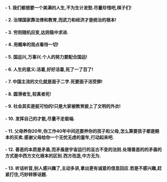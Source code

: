 #### - 1. 我们都想要一个美满的人生,不为生计发愁.尽量珍惜吧,棋子们!
#### - 2. 治理国家靠法律和教育,而武力和经济才是统治的根本!
#### - 3. 穷则随机应变,达则稳中求进.
#### - 4. 用概率的观点看待一切!
#### - 5. 国运兴,万事兴.个人的努力要配合国运!
#### - 6. 人生的意义:活着,好好活着,死了一了百了!
#### - 7. 中国主流的文化就是面子二字.死要面子活受罪!
#### - 8. 圆滑者生,较真者死!
#### - 9. 社会其实是挺可怕的!只是大家被教育披上了文明的外衣!
#### - 10. 发挥自己的才能,尽量不走极端.
#### - 11. 父母养你20年,你工作40年中间还要养你的孩子和父母,怎么算要孩子都是赔本的买卖.感谢父母给你一个无忧无虑的童年,行动起来吧.
#### - 12. 善恶的本质是矛盾,而矛盾是宇宙运行的亘古不变的法则.处理善恶的的矛盾的方式是中西方文化根本的区别.西方改造,中方无为.
#### - 13. 听话听音,别人感兴趣了,主动多讲,拿出更有诚意的信息回应.若是不感兴趣,赶紧打住,巧妙转移话题.
